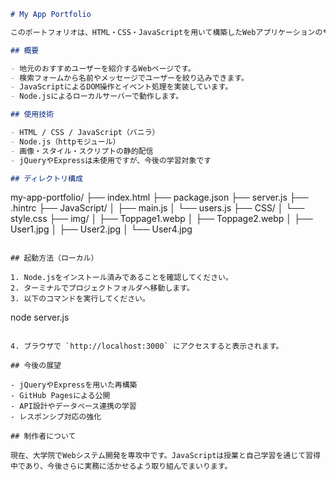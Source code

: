 

```markdown
# My App Portfolio

このポートフォリオは、HTML・CSS・JavaScriptを用いて構築したWebアプリケーションのサンプルです。ユーザー検索機能とカード表示を中心に、フロントエンドの基本的な実装を行っています。

## 概要

- 地元のおすすめユーザーを紹介するWebページです。
- 検索フォームから名前やメッセージでユーザーを絞り込みできます。
- JavaScriptによるDOM操作とイベント処理を実装しています。
- Node.jsによるローカルサーバーで動作します。

## 使用技術

- HTML / CSS / JavaScript（バニラ）
- Node.js（httpモジュール）
- 画像・スタイル・スクリプトの静的配信
- jQueryやExpressは未使用ですが、今後の学習対象です

## ディレクトリ構成

```
my-app-portfolio/
├── index.html
├── package.json
├── server.js
├── .hintrc
├── JavaScript/
│   ├── main.js
│   └── users.js
├── CSS/
│   └── style.css
├── img/
│   ├── Toppage1.webp
│   ├── Toppage2.webp
│   ├── User1.jpg
│   ├── User2.jpg
│   └── User4.jpg
```

## 起動方法（ローカル）

1. Node.jsをインストール済みであることを確認してください。
2. ターミナルでプロジェクトフォルダへ移動します。
3. 以下のコマンドを実行してください。

```
node server.js
```

4. ブラウザで `http://localhost:3000` にアクセスすると表示されます。

## 今後の展望

- jQueryやExpressを用いた再構築
- GitHub Pagesによる公開
- API設計やデータベース連携の学習
- レスポンシブ対応の強化

## 制作者について

現在、大学院でWebシステム開発を専攻中です。JavaScriptは授業と自己学習を通じて習得中であり、今後さらに実務に活かせるよう取り組んでまいります。
```

